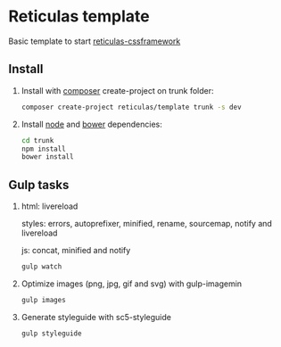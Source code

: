 # Reticulas template


Basic template to start [reticulas-cssframework][4]



## Install


1.	Install with [composer][1] create-project on trunk folder:
	```bash
	composer create-project reticulas/template trunk -s dev
	```

2.  Install [node][5] and [bower][3] dependencies:
	```bash
	cd trunk
	npm install
	bower install
	```

## Gulp tasks

1.	html: livereload
	
	styles: errors, autoprefixer, minified, rename, sourcemap, notify and livereload
	
	js: concat, minified and notify
	```bash
	gulp watch
	```

2.	Optimize images (png, jpg, gif and svg) with gulp-imagemin
	```bash
	gulp images
	```

3.	Generate styleguide with sc5-styleguide
	```bash
	gulp styleguide
	```



[1]:http://getcomposer.org/
[2]:http://lesscss.org/
[3]:http://bower.io/
[4]:https://github.com/segundofdez/reticulas-cssframework
[5]:https://nodejs.org/

